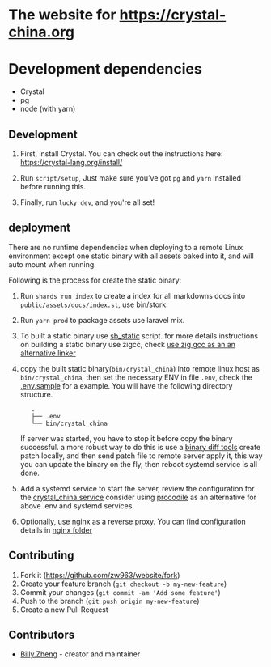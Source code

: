# The website for https://crystal-china.org

# Development dependencies

- Crystal
- pg
- node (with yarn)

## Development

1. First, install Crystal. You can check out the instructions here: https://crystal-lang.org/install/

3. Run `script/setup`, Just make sure you’ve got `pg` and `yarn` installed before running this.

4. Finally, run `lucky dev`, and you're all set!

## deployment

There are no runtime dependencies when deploying to a remote Linux environment except
one static binary with all assets baked into it, and will auto mount when running.

Following is the process for create the static binary:

1. Run `shards run index` to create a index for all markdowns docs into `public/assets/docs/index.st`, use bin/stork.

2. Run `yarn prod` to package assets use laravel mix.

3. To built a static binary use [sb_static](https://github.com/crystal-china/magic-haversack/blob/main/bin/sb_static) script.
   for more details instructions on building a static binary use zigcc, check [use zig gcc as an an alternative linker](https://github.com/crystal-china/magic-haversack/blob/main/docs/use_zig_cc_as_an_alternative_linker.md)

4. copy the built static binary(`bin/crystal_china`) into remote linux host as `bin/crystal_china`, then 
   set the necessary ENV in file `.env`, check the [.env.sample](/.env.sample) for a example.
   You will have the following directory structure.
	```
	   .
	   ├── .env
	   └── bin/crystal_china
	```
    If server was started, you have to stop it before copy the binary successful. a more robust way to do this is
    use a [binary diff tools](https://github.com/petervas/bsdifflib/) create patch locally, and then send patch file
    to remote server apply it, this way you can update the binary on the fly, then reboot systemd service is all done.

5. Add a systemd service to start the server, review the configuration for the [crystal_china.service](/nginx/crystal_china.service)
   consider using [procodile](https://github.com/crystal-china/procodile) as an alternative for above .env and systemd services.

6. Optionally, use nginx as a reverse proxy. You can find configuration details in [nginx folder](/nginx)

## Contributing

1. Fork it (<https://github.com/zw963/website/fork>)
2. Create your feature branch (`git checkout -b my-new-feature`)
3. Commit your changes (`git commit -am 'Add some feature'`)
4. Push to the branch (`git push origin my-new-feature`)
5. Create a new Pull Request

## Contributors

- [Billy.Zheng](https://github.com/zw963) - creator and maintainer
